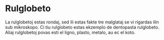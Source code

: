 # Rulglobeto

La rulglobetoj estas rondaj, sed ili estas fakte tre malglataj se vi rigardas
ilin sub mikroskopo. Ci tiu rulglobeto estas ekzemplo de dentopasta rulglobeto.
Aliaj rulglobetoj povas esti el ligno, plasto, metalo, au ec el koto.
